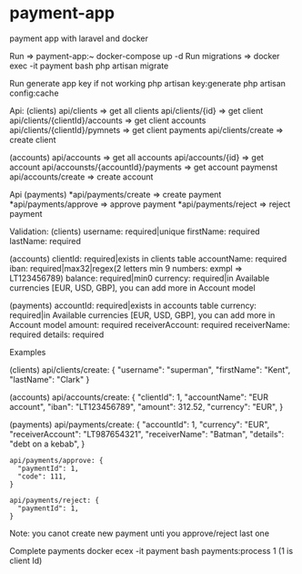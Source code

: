 # payment-app
payment app with laravel and docker

Run => payment-app:~ docker-compose up -d
Run migrations => docker exec -it payment bash
		  php artisan migrate
      
Run generate app key if not working
    php artisan key:generate
    php artisan config:cache

Api:
(clients)
    api/clients => get all clients
    api/clients/{id} => get client
    api/clients/{clientId}/accounts => get client accounts
    api/clients/{clientId}/pymnets => get client payments
    api/clients/create => create client

(accounts)
    api/accounts => get all accounts
    api/accounts/{id} => get account
    api/accounsts/{accountId}/payments => get account paymenst
    api/accounts/create => create account

Api (payments)
*api/payments/create => create payment
*api/payments/approve => approve payment
*api/payments/reject => reject payment


Validation:
(clients)
    username: required|unique
    firstName: required
    lastName: required
    
 (accounts)
     clientId: required|exists in clients table
     accountName: required
     iban: required|max32|regex(2 letters min 9 numbers: exmpl => LT123456789)
     balance: required|min0
     currency: required|in Available currencies [EUR, USD, GBP], you can add more in Account model
 
  (payments)
       accountId: required|exists in accounts table
       currency: required|in Available currencies [EUR, USD, GBP], you can add more in Account model
       amount: required
       receiverAccount: required
       receiverName: required
       details: required
  
  Examples
  
  (clients)
    api/clients/create: {
      "username": "superman",
      "firstName": "Kent",
      "lastName": "Clark"
    }
    
  (accounts)
    api/accounts/create: {
      "clientId": 1,
      "accountName": "EUR account",
      "iban": "LT123456789",
      "amount": 312.52,
      "currency": "EUR",
    }
    
  (payments)
    api/payments/create: {
      "accountId": 1,
      "currency": "EUR",
      "receiverAccount": "LT987654321",
      "receiverName": "Batman",
      "details": "debt on a kebab",
    }  
    
    api/payments/approve: {
      "paymentId": 1,
      "code": 111,
    }  
    
    api/payments/reject: {
      "paymentId": 1,
    }  
    
 Note: you canot create new payment unti you approve/reject last one
 
 Complete payments
  docker ecex -it payment bash
  payments:process 1 (1 is client Id)
  
